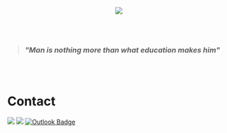 
<p align="center">
  <a href="https://github.com/DenverCoder1/readme-typing-svg"><img src="https://readme-typing-svg.herokuapp.com?font=Cursive&color=cyan&size=35&center=true&vCenter=false&width=1000&height=100&lines=Welcome!+I'm+so+happy+to+have+you+here;I'm+Full-Stack+Developer;and+Analysis+and+Systems+Development+Student"></a>
</p>

<br></br>

> <h3><em>"Man is nothing more than what education makes him"</em></h3>

<br></br>

# Contact

<a href="https://wa.me/5511944924303"><img src="https://img.shields.io/badge/WhatsApp-25D366?style=flat-roundedrectangle&logo=whatsapp&logoColor=white"/></a>
<a href="https://linkedin.com/in/henrivenan"><img src="https://img.shields.io/badge/-Linkedin-0077B5?style=flat&logo=Linkedin&logoColor=white"/></a>
[![Outlook Badge](https://img.shields.io/badge/-Outlook-blue?style=flat-roundedrectangle&logo=microsoft-outlook&logoColor=white&link=mailto:abnerhbraga@outlook.pt)](asthiseta@gmail.com)
